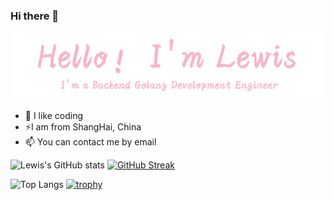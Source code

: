 ### Hi there 👋

![info](./meishu.jpg)

- 🌱 I like coding
- ⚡I am from ShangHai, China
- 📫 You can contact me by email

![Lewis's GitHub stats](https://github-readme-stats.vercel.app/api?username=lauid&show_icons=true&theme=radical) [![GitHub Streak](http://github-readme-streak-stats.herokuapp.com?user=lauid)](https://git.io/streak-stats)


![Top Langs](https://github-readme-stats.vercel.app/api/top-langs/?username=lauid&size_weight=1&count_weight=0) [![trophy](https://github-profile-trophy.vercel.app/?username=lauid&theme=flat&&no-frame=true)](https://github.com/lauid/github-profile-trophy)


<!--
**lauid/lauid** is a ✨ _special_ ✨ repository because its `README.md` (this file) appears on your GitHub profile.

Here are some ideas to get you started:

- 🔭 I’m currently working on ...
- 🌱 I’m currently learning ...
- 👯 I’m looking to collaborate on ...
- 🤔 I’m looking for help with ...
- 💬 Ask me about ...
- 📫 How to reach me: ...
- 😄 Pronouns: ...
- ⚡ Fun fact: ...

http://github-readme-streak-stats.herokuapp.com/demo/

https://liyasthomas.github.io/banner/

-->
